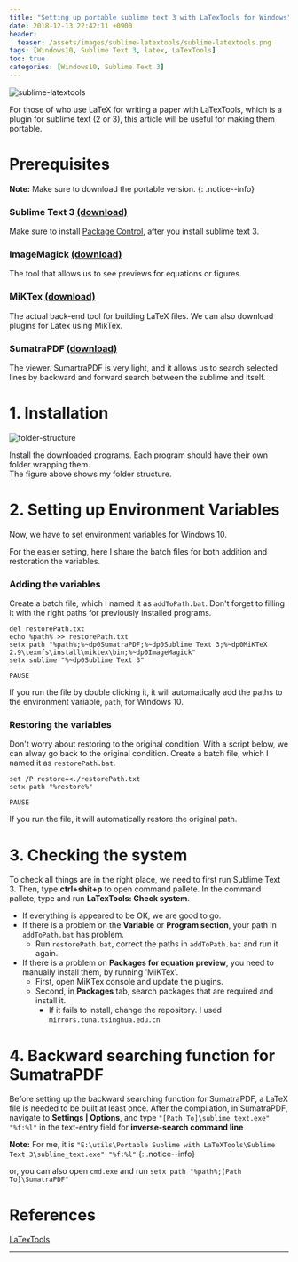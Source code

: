 ```yaml
---
title: "Setting up portable sublime text 3 with LaTexTools for Windows"
date: 2018-12-13 22:42:11 +0900
header:
  teaser: /assets/images/sublime-latextools/sublime-latextools.png
tags: [Windows10, Sublime Text 3, latex, LaTexTools]
toc: true
categories: [Windows10, Sublime Text 3]
---
```

![sublime-latextools](https://codeslake.github.io/assets/images/sublime-latextools/sublime-latextools.png)

For those of who use LaTeX for writing a paper with LaTexTools, which is a plugin for sublime text (2 or 3),
this article will be useful for making them portable.

# Prerequisites
**Note:** Make sure to download the portable version.
{: .notice--info}

### Sublime Text 3 [(download)](https://www.sublimetext.com/3)
Make sure to install [Package Control](https://packagecontrol.io/installation), after you install sublime text 3.  

### ImageMagick [(download)](https://www.imagemagick.org/script/download.php)
The tool that allows us to see previews for equations or figures.  

### MiKTex [(download)](https://www.imagemagick.org/script/download.php)
The actual back-end tool for building LaTeX files. We can also download plugins for Latex using MikTex.

### SumatraPDF [(download)](https://www.sumatrapdfreader.org/download-free-pdf-viewer.html)
The viewer. SumartraPDF is very light, and it allows us to search selected lines by backward and forward search between the sublime and itself.  

# 1. Installation
![folder-structure](https://codeslake.github.io/assets/images/sublime-latextools/folder-structure.png)

Install the downloaded programs. Each program should have their own folder wrapping them.  
The figure above shows my folder structure.

# 2. Setting up Environment Variables
Now, we have to set environment variables for Windows 10.

For the easier setting, here I share the batch files for both addition and restoration the variables.
### Adding the variables
Create a batch file, which I named it as `addToPath.bat`.
Don't forget to filling it with the right paths for previously installed programs.

```shell
del restorePath.txt
echo %path% >> restorePath.txt
setx path "%path%;%~dp0SumatraPDF;%~dp0Sublime Text 3;%~dp0MiKTeX 2.9\texmfs\install\miktex\bin;%~dp0ImageMagick"
setx sublime "%~dp0Sublime Text 3"

PAUSE
```
If you run the file by double clicking it, it will automatically add the paths to the environment variable, `path`, for Windows 10.

### Restoring the variables
Don't worry about restoring to the original condition.
With a script below, we can alway go back to the original condition.
Create a batch file, which I named it as `restorePath.bat`.

```shell
set /P restore=<./restorePath.txt
setx path "%restore%"

PAUSE
```
If you run the file, it will automatically restore the original path. 

# 3. Checking the system
To check all things are in the right place, we need to first run Sublime Text 3.
Then, type **ctrl+shit+p** to open command pallete.
In the command pallete, type and run **LaTexTools: Check system**.

* If everything is appeared to be OK, we are good to go.
* If there is a problem on the **Variable** or **Program section**, your path in `addToPath.bat` has problem.
  * Run `restorePath.bat`, correct the paths in `addToPath.bat` and run it again.
* If there is a problem on **Packages for equation preview**, you need to manually install them, by running 'MiKTex'.
  * First, open MiKTex console and update the plugins.
  * Second, in **Packages** tab, search packages that are required and install it.
    * If it fails to install, change the repository. I used `mirrors.tuna.tsinghua.edu.cn`

# 4. Backward searching function for SumatraPDF
Before setting up the backward searching function for SumatraPDF, a LaTeX file is needed to be built at least once.
After the compilation, in SumatraPDF, navigate to **Settings | Options**,
and type `"[Path To]\sublime_text.exe" "%f:%l"` in the text-entry field for **inverse-search command line**

**Note:** For me, it is `"E:\utils\Portable Sublime with LaTeXTools\Sublime Text 3\sublime_text.exe" "%f:%l"`
{: .notice--info}

or, you can also open `cmd.exe` and run `setx path "%path%;[Path To]\SumatraPDF"` 

# References
[LaTexTools](https://latextools.readthedocs.io/en/latest/)<br/>

---
